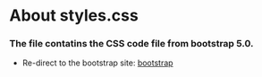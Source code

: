 # About styles.css
<h3>The file contatins the CSS code file from bootstrap 5.0.</h3>
<ul>
  <li>Re-direct to the bootstrap site: <a href="https://getbootstrap.com/docs/5.1/getting-started/download/#compiled-css-and-js">bootstrap</a>
